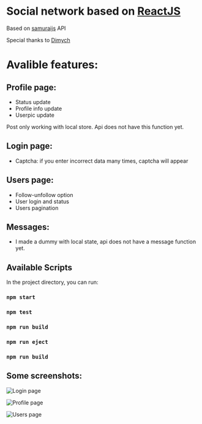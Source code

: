 
# Social network based on [ReactJS](https://github.com/facebook/create-react-app)

Based on [samuraijs](https://social-network.samuraijs.com/docs) API 

Special thanks to [Dimych](https://github.com/dimych)

# Avalible features:

## Profile page:
* Status update
* Profile info update
* Userpic update

Post only working with local store. Api does not have this function yet.

## Login page:
* Captcha: if you enter incorrect data many times, captcha will appear

## Users page:
* Follow-unfollow option
* User login and status
* Users pagination
 
## Messages:
* I made a dummy with local state, api does not have a message function  yet.


## Available Scripts

In the project directory, you can run:

### `npm start`
### `npm test`
### `npm run build`
### `npm run eject`
### `npm run build` 

## Some screenshots:

![Login page](https://i.ibb.co/BwtB3ms/login.png)

![Profile page](https://i.ibb.co/vkqCH7y/profile.png)

![Users page](https://i.ibb.co/WxMVVcb/users.png)



